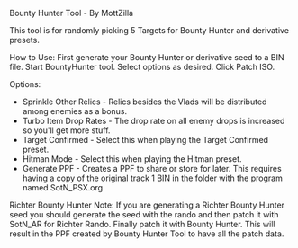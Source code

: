 Bounty Hunter Tool - By MottZilla

This tool is for randomly picking 5 Targets for Bounty Hunter and derivative presets.

How to Use: First generate your Bounty Hunter or derivative seed to a BIN file.
Start BountyHunter tool. Select options as desired. Click Patch ISO.

Options:
* Sprinkle Other Relics - Relics besides the Vlads will be distributed among enemies as a bonus.
* Turbo Item Drop Rates - The drop rate on all enemy drops is increased so you'll get more stuff.
* Target Confirmed - Select this when playing the Target Confirmed preset.
* Hitman Mode - Select this when playing the Hitman preset.
* Generate PPF - Creates a PPF to share or store for later. This requires having a copy of the
 original track 1 BIN in the folder with the program named SotN_PSX.org

Richter Bounty Hunter Note:
If you are generating a Richter Bounty Hunter seed you should generate the seed with the rando
and then patch it with SotN_AR for Richter Rando. Finally patch it with Bounty Hunter. This will
result in the PPF created by Bounty Hunter Tool to have all the patch data.
